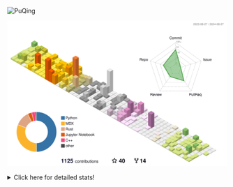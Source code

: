 ![PuQing](https://user-images.githubusercontent.com/27223114/171565019-9a56fae6-b08b-421f-99db-7e830da42371.png)

![](./profile-3d-contrib/profile-season-animate.svg)

<details>
<summary>Click here for detailed stats!</summary>

<!--START_SECTION:waka-->
![Lines of code](https://img.shields.io/badge/From%20Hello%20World%20I%27ve%20Written-1.4%20million%20lines%20of%20code-blue)

**🐱 My GitHub Data** 

> 📦 401.4 kB Used in GitHub's Storage 
 > 
> 🏆 478 Contributions in the Year 2024
 > 
> 🚫 Not Opted to Hire
 > 
> 📜 54 Public Repositories 
 > 
> 🔑 29 Private Repositories 
 > 
**I'm an Early 🐤** 

```text
🌞 Morning                482 commits         ██░░░░░░░░░░░░░░░░░░░░░░░   06.20 % 
🌆 Daytime                3506 commits        ███████████░░░░░░░░░░░░░░   45.07 % 
🌃 Evening                1772 commits        ██████░░░░░░░░░░░░░░░░░░░   22.78 % 
🌙 Night                  2019 commits        ██████░░░░░░░░░░░░░░░░░░░   25.95 % 
```


📊 **This Week I Spent My Time On** 

```text
💬 Programming Languages: 
Python                   7 hrs 25 mins       ███████░░░░░░░░░░░░░░░░░░   26.56 % 
TypeScript               6 hrs 6 mins        █████░░░░░░░░░░░░░░░░░░░░   21.82 % 
Browsing                 4 hrs 37 mins       ████░░░░░░░░░░░░░░░░░░░░░   16.55 % 
GitHubing                3 hrs 33 mins       ███░░░░░░░░░░░░░░░░░░░░░░   12.72 % 
Fish Touching            1 hr 56 mins        ██░░░░░░░░░░░░░░░░░░░░░░░   06.95 % 

🔥 Editors: 
VS Code                  15 hrs 14 mins      ██████████████░░░░░░░░░░░   54.52 % 
Chrome                   12 hrs 33 mins      ███████████░░░░░░░░░░░░░░   44.94 % 
fish                     9 mins              ░░░░░░░░░░░░░░░░░░░░░░░░░   00.55 % 

💻 Operating System: 
Mac                      12 hrs 43 mins      ███████████░░░░░░░░░░░░░░   45.48 % 
WSL                      7 hrs 28 mins       ███████░░░░░░░░░░░░░░░░░░   26.73 % 
Windows                  6 hrs 10 mins       ██████░░░░░░░░░░░░░░░░░░░   22.10 % 
Linux                    1 hr 35 mins        █░░░░░░░░░░░░░░░░░░░░░░░░   05.69 % 
```


<!--END_SECTION:waka-->
</details>
